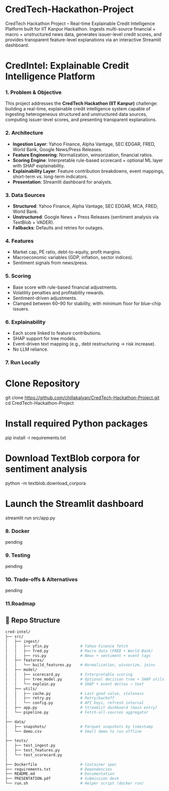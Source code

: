 # CredTech-Hackathon-Project
CredTech Hackathon Project – Real-time Explainable Credit Intelligence Platform built for IIT Kanpur Hackathon. Ingests multi-source financial + macro + unstructured news data, generates issuer-level credit scores, and provides transparent feature-level explanations via an interactive Streamlit dashboard.



# CredIntel: Explainable Credit Intelligence Platform

### 1. Problem & Objective
This project addresses the **CredTech Hackathon (IIT Kanpur)** challenge: building a real-time, explainable credit intelligence system capable of ingesting heterogeneous structured and unstructured data sources, computing issuer-level scores, and presenting transparent explanations.

### 2. Architecture
- **Ingestion Layer**: Yahoo Finance, Alpha Vantage, SEC EDGAR, FRED, World Bank, Google News/Press Releases.  
- **Feature Engineering**: Normalization, winsorization, financial ratios.  
- **Scoring Engine**: Interpretable rule-based scorecard + optional ML layer with SHAP explainability.  
- **Explainability Layer**: Feature contribution breakdowns, event mappings, short-term vs. long-term indicators.  
- **Presentation**: Streamlit dashboard for analysts.

### 3. Data Sources
- **Structured**: Yahoo Finance, Alpha Vantage, SEC EDGAR, MCA, FRED, World Bank.  
- **Unstructured**: Google News + Press Releases (sentiment analysis via TextBlob + VADER).  
- **Fallbacks**: Defaults and retries for outages.

### 4. Features
- Market cap, PE ratio, debt-to-equity, profit margins.  
- Macroeconomic variables (GDP, inflation, sector indices).  
- Sentiment signals from news/press.  

### 5. Scoring
- Base score with rule-based financial adjustments.  
- Volatility penalties and profitability rewards.  
- Sentiment-driven adjustments.  
- Clamped between 60–90 for stability, with minimum floor for blue-chip issuers.

### 6. Explainability
- Each score linked to feature contributions.  
- SHAP support for tree models.  
- Event-driven text mapping (e.g., debt restructuring → risk increase).  
- No LLM reliance.

### 7. Run Locally
# Clone Repository
git clone https://github.com/chillakalyan/CredTech-Hackathon-Project.git
cd CredTech-Hackathon-Project

# Install required Python packages
pip install -r requirements.txt

# Download TextBlob corpora for sentiment analysis
python -m textblob.download_corpora

# Launch the Streamlit dashboard
streamlit run src/app.py

### 8. Docker
pending 

### 9. Testing
pending

### 10. Trade-offs & Alternatives
pending

### 11.Roadmap


## 📂 Repo Structure

```bash
cred-intel/
├── src/
│   ├── ingest/
│   │   ├── yfin.py              # Yahoo Finance fetch
│   │   ├── fred.py              # Macro data (FRED + World Bank)
│   │   ├── rss.py               # News + sentiment + event tags
│   ├── features/
│   │   └── build_features.py    # Normalization, winsorize, joins
│   ├── model/
│   │   ├── scorecard.py         # Interpretable scoring
│   │   ├── tree_model.py        # Optional decision tree + SHAP utils
│   │   └── explain.py           # SHAP + event deltas → text
│   ├── utils/
│   │   ├── cache.py             # Last good value, staleness
│   │   ├── retry.py             # Retry/backoff
│   │   └── config.py            # API keys, refresh interval
│   ├── app.py                   # Streamlit dashboard (main entry)
│   └── pipeline.py              # Fetch-all-sources aggregator
│
├── data/
│   ├── snapshots/               # Parquet snapshots by timestamp
│   └── demo.csv                 # Small demo to run offline
│
├── tests/
│   ├── test_ingest.py
│   ├── test_features.py
│   └── test_scorecard.py
│
├── Dockerfile                   # Container spec
├── requirements.txt             # Dependencies
├── README.md                    # Documentation
├── PRESENTATION.pdf             # Submission deck
└── run.sh                       # Helper script (docker run)


